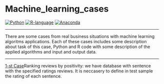 # Machine_learning_cases
[![Python](https://img.shields.io/badge/python-3.6.5-blue.svg)](https://www.python.org/)
[![R-language](https://img.shields.io/badge/R-studio_v3-purple.svg)](https://www.r-project.org)
[![Anaconda](https://img.shields.io/badge/Anaconda-3.0-green.svg)](https://www.anaconda.com/distribution/)
__________________
There are some cases from real business situations with machine learning algoritms applications. Each of these cases includes some description about task of this case, Python and R code with some description of the applied algorithms and input and output data.
____________
[1-st Case]Ranking reviews by positivity: we have database with sentence with the specified ratings reviews. It is neccasery to define in test sample the rating of each sentence.  

[1-st Case]:https://github.com/Kiri28/Data-analysis_project/blob/master/Docs/1_TUTORIAL.md
